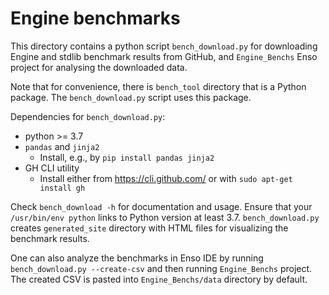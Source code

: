 # Engine benchmarks

This directory contains a python script `bench_download.py` for downloading
Engine and stdlib benchmark results from GitHub, and `Engine_Benchs` Enso
project for analysing the downloaded data.

Note that for convenience, there is `bench_tool` directory that is a Python package.
The `bench_download.py` script uses this package.

Dependencies for `bench_download.py`:

- python >= 3.7
- `pandas` and `jinja2`
  - Install, e.g., by `pip install pandas jinja2`
- GH CLI utility
  - Install either from https://cli.github.com/ or with
    `sudo apt-get install gh`

Check `bench_download -h` for documentation and usage. Ensure that your
`/usr/bin/env python` links to Python version at least 3.7. `bench_download.py`
creates `generated_site` directory with HTML files for visualizing the benchmark
results.

One can also analyze the benchmarks in Enso IDE by running
`bench_download.py --create-csv` and then running `Engine_Benchs` project. The
created CSV is pasted into `Engine_Benchs/data` directory by default.
